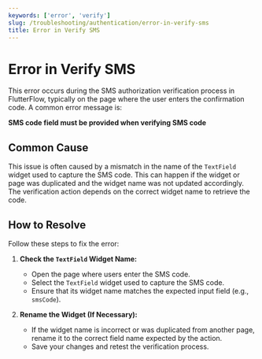 ```yaml
---
keywords: ['error', 'verify']
slug: /troubleshooting/authentication/error-in-verify-sms
title: Error in Verify SMS
---
```


# Error in Verify SMS

This error occurs during the SMS authorization verification process in FlutterFlow, typically on the page where the user enters the confirmation code. A common error message is:

**SMS code field must be provided when verifying SMS code**

## Common Cause

This issue is often caused by a mismatch in the name of the `TextField` widget used to capture the SMS code. This can happen if the widget or page was duplicated and the widget name was not updated accordingly. The verification action depends on the correct widget name to retrieve the code.

## How to Resolve

Follow these steps to fix the error:

1. **Check the `TextField` Widget Name:**
   - Open the page where users enter the SMS code.
   - Select the `TextField` widget used to capture the SMS code.
   - Ensure that its widget name matches the expected input field (e.g., `smsCode`).

2. **Rename the Widget (If Necessary):**
   - If the widget name is incorrect or was duplicated from another page, rename it to the correct field name expected by the action.
   - Save your changes and retest the verification process.

